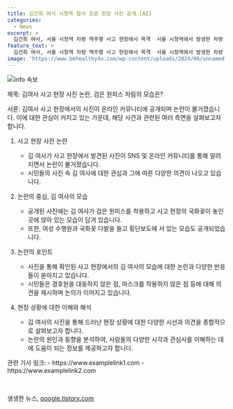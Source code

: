 ```yaml
---
title: 김건희 여사 시청역 참사 조문 현장 사진 공개 [AI]
categories:
  - News
excerpt: >
  김건희 여사, 서울 시청역 차량 역주행 사고 현장에서 목격  서울 시청역에서 발생한 차량 역주행 사고 현장에 김건희 여사가 나타났다. 이에 대한 공개된 사진 속 여사는 검은 원피스를 입고 국화꽃이 놓인 곳에서 시민들의 글을 읽고 있는 모습이 담겼다. 현장에서는 여사를 동행하는 수행원과 국화꽃을 들고 횡단보도에 서는 모습도 포착됐다. 이에 누리꾼들은 여사의 경호 인력 부재와 마스크 미착용에 대해 논란을 제기했다.
feature_text: >
  김건희 여사, 서울 시청역 차량 역주행 사고 현장에서 목격  서울 시청역에서 발생한 차량 역주행 사고 현장에 김건희 여사가 나타났다. 이에 대한 공개된 사진 속 여사는 검은 원피스를 입고 국화꽃이 놓인 곳에서 시민들의 글을 읽고 있는 모습이 담겼다. 현장에서는 여사를 동행하는 수행원과 국화꽃을 들고 횡단보도에 서는 모습도 포착됐다. 이에 누리꾼들은 여사의 경호 인력 부재와 마스크 미착용에 대해 논란을 제기했다.
image: 'https://www.behealthy4u.com/wp-content/uploads/2024/06/unnamed-file.png'
---
```


<p><img src="https://www.behealthy4u.com/wp-content/uploads/2024/06/unnamed-file.png" alt="info 속보" /></p>

<p>제목: 김여사 사고 현장 사진 논란, 검은 원피스 차림의 모습은?</p>

<p>서론: 김여사 사고 현장에서의 사진이 온라인 커뮤니티에 공개되며 논란이 불거졌습니다. 이에 대한 관심이 커지고 있는 가운데, 해당 사건과 관련된 여러 측면을 살펴보고자 합니다.</p>

<ol>
<li><p>사고 현장 사진 논란</p>

<ul>
<li>김 여사가 사고 현장에서 발견된 사진이 SNS 및 온라인 커뮤니티를 통해 알려지면서 논란이 불거졌습니다.</li>
<li>시민들의 사진 속 김 여사에 대한 관심과 그에 따른 다양한 의견이 나오고 있습니다.</li>
</ul></li>
<li><p>논란의 중심, 김 여사의 모습</p>

<ul>
<li>공개된 사진에는 김 여사가 검은 원피스를 착용하고 사고 현장의 국화꽃이 놓인 곳에 앉아 있는 모습이 담겨 있습니다.</li>
<li>또한, 여성 수행원과 국화꽃 다발을 들고 횡단보도에 서 있는 모습도 공개되었습니다.</li>
</ul></li>
<li><p>논란의 포인트</p>

<ul>
<li>사진을 통해 확인된 사고 현장에서의 김 여사의 모습에 대한 논란과 다양한 반응들이 쏟아지고 있습니다.</li>
<li>시민들은 경호원을 대동하지 않은 점, 마스크를 착용하지 않은 점 등에 대해 의견을 제시하며 논의가 이어지고 있습니다.</li>
</ul></li>
<li><p>현장 상황에 대한 이해와 해석</p>

<ul>
<li>김 여사의 사진을 통해 드러난 현장 상황에 대한 다양한 시선과 의견을 종합적으로 살펴보고자 합니다.</li>
<li>논란의 원인과 동향을 분석하여, 사람들의 다양한 시각과 관심사를 이해하는 데에 도움이 되는 정보를 제공하고자 합니다.</li>
</ul></li>
</ol>

<p>관련 기사 링크:
- https://www.examplelink1.com
- https://www.examplelink2.com</p>

<p data-ke-size="size16">&nbsp;</p>
생생한 뉴스, <a href="https://qoogle.tistory.com" rel="dofollow">qoogle.tistory.com</a>


